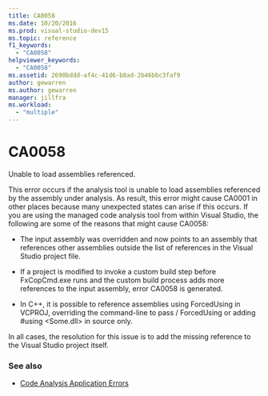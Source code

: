 ```yaml
---
title: CA0058
ms.date: 10/20/2016
ms.prod: visual-studio-dev15
ms.topic: reference
f1_keywords:
  - "CA0058"
helpviewer_keywords:
  - "CA0058"
ms.assetid: 2690bddd-af4c-41d6-b8ad-2b46bbc3faf9
author: gewarren
ms.author: gewarren
manager: jillfra
ms.workload:
  - "multiple"
---
```

# CA0058

Unable to load assemblies referenced.

This error occurs if the analysis tool is unable to load assemblies referenced by the assembly under analysis. As result, this error might cause CA0001 in other places because many unexpected states can arise if this occurs. If you are using the managed code analysis tool from within Visual Studio, the following are some of the reasons that might cause CA0058:

- The input assembly was overridden and now points to an assembly that references other assemblies outside the list of references in the Visual Studio project file.

- If a project is modified to invoke a custom build step before FxCopCmd.exe runs and the custom build process adds more references to the input assembly, error CA0058 is generated.

- In C++, it is possible to reference assemblies using ForcedUsing in VCPROJ, overriding the command-line to pass / ForcedUsing or adding #using \<Some.dll> in source only.

In all cases, the resolution for this issue is to add the missing reference to the Visual Studio project itself.

### See also

- [Code Analysis Application Errors](../code-quality/code-analysis-application-errors.md)
